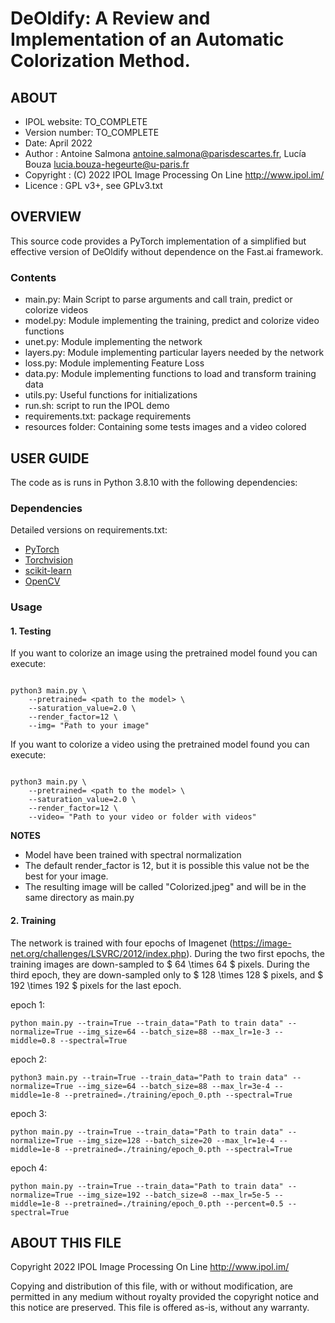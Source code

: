 # DeOldify: A Review and Implementation of an Automatic Colorization Method.

## ABOUT

* IPOL website: TO_COMPLETE
* Version number: TO_COMPLETE
* Date: April 2022
* Author    : Antoine Salmona <antoine.salmona@parisdescartes.fr>, Lucía Bouza <lucia.bouza-hegeurte@u-paris.fr>
* Copyright : (C) 2022 IPOL Image Processing On Line http://www.ipol.im/
* Licence   : GPL v3+, see GPLv3.txt

## OVERVIEW

This source code provides a PyTorch implementation of a simplified but effective version of DeOldify without dependence on the Fast.ai framework.

### Contents

* main.py: Main Script to parse arguments and call train, predict or colorize videos
* model.py: Module implementing the training, predict and colorize video functions
* unet.py: Module implementing the network
* layers.py: Module implementing particular layers needed by the network
* loss.py: Module implementing Feature Loss
* data.py: Module implementing functions to load and transform training data
* utils.py: Useful functions for initializations
* run.sh: script to run the IPOL demo
* requirements.txt: package requirements
* resources folder: Containing some tests images and a video colored

## USER GUIDE

The code as is runs in Python 3.8.10 with the following dependencies:

### Dependencies

Detailed versions on requirements.txt:

* [PyTorch](http://pytorch.org/)
* [Torchvision](https://pytorch.org/vision/stable/index.html)
* [scikit-learn](https://scikit-learn.org/stable/)
* [OpenCV](https://pypi.org/project/opencv-python/)

### Usage

#### 1. Testing

If you want to colorize an image using the pretrained model found you can execute:

```

python3 main.py \
    --pretrained= <path to the model> \
    --saturation_value=2.0 \
    --render_factor=12 \   
    --img= "Path to your image"
```

If you want to colorize a video using the pretrained model found you can execute:

```

python3 main.py \
    --pretrained= <path to the model> \
    --saturation_value=2.0 \
    --render_factor=12 \   
    --video= "Path to your video or folder with videos"
```

**NOTES**

* Model have been trained with spectral normalization
* The default render_factor is 12, but it is possible this value not be the best for your image.
* The resulting image will be called "Colorized.jpeg" and will be in the same directory as main.py

#### 2. Training

The network is trained with four epochs of Imagenet (https://image-net.org/challenges/LSVRC/2012/index.php). During  the two first epochs, the training images are down-sampled to  $ 64 \times 64 $ pixels. During the third epoch, they are down-sampled only to $ 128 \times 128 $ pixels, and $ 192 \times 192 $ pixels for the last epoch.

epoch 1:

```
python main.py --train=True --train_data="Path to train data" --normalize=True --img_size=64 --batch_size=88 --max_lr=1e-3 --middle=0.8 --spectral=True  
```

epoch 2:

```
python3 main.py --train=True --train_data="Path to train data" --normalize=True --img_size=64 --batch_size=88 --max_lr=3e-4 --middle=1e-8 --pretrained=./training/epoch_0.pth --spectral=True
```

epoch 3:

```
python main.py --train=True --train_data="Path to train data" --normalize=True --img_size=128 --batch_size=20 --max_lr=1e-4 --middle=1e-8 --pretrained=./training/epoch_0.pth --spectral=True
```

epoch 4:

```
python main.py --train=True --train_data="Path to train data" --normalize=True --img_size=192 --batch_size=8 --max_lr=5e-5 --middle=1e-8 --pretrained=./training/epoch_0.pth --percent=0.5 --spectral=True
```

## ABOUT THIS FILE

Copyright 2022 IPOL Image Processing On Line http://www.ipol.im/

Copying and distribution of this file, with or without modification,
are permitted in any medium without royalty provided the copyright
notice and this notice are preserved.  This file is offered as-is,
without any warranty.
